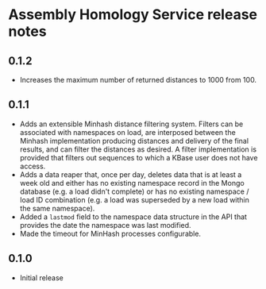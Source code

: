 # Assembly Homology Service release notes

## 0.1.2

* Increases the maximum number of returned distances to 1000 from 100.

## 0.1.1

* Adds an extensible Minhash distance filtering system. Filters can be associated with
  namespaces on load, are interposed between the Minhash implementation producing distances
  and delivery of the final results, and can filter the distances as desired. A filter
  implementation is provided that filters out sequences to which a KBase user does not have access.
* Adds a data reaper that, once per day, deletes data that is at least a week old and either has
  no existing namespace record in the Mongo database (e.g. a load didn't complete) or has no
  existing namespace / load ID combination (e.g. a load was superseded by a new load within the
  same namespace).
* Added a `lastmod` field to the namespace data structure in the API that provides the date
  the namespace was last modified.
* Made the timeout for MinHash processes configurable.

## 0.1.0

* Initial release